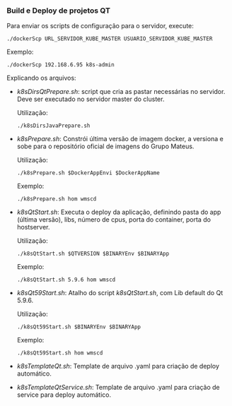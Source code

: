 ### Build e Deploy de projetos QT

Para enviar os scripts de configuração para o servidor, execute:

```
./dockerScp URL_SERVIDOR_KUBE_MASTER USUARIO_SERVIDOR_KUBE_MASTER
```

Exemplo:
```
./dockerScp 192.168.6.95 k8s-admin
```

Explicando os arquivos:

- *k8sDirsQtPrepare.sh*: script que cria as pastar necessárias no servidor. Deve ser executado no servidor master do cluster.
    
    Utilização:
    
    ```
    ./k8sDirsJavaPrepare.sh
    ```

- *k8sPrepare.sh*: Constrói última versão de imagem docker, a versiona e sobe para o repositório oficial de imagens do Grupo Mateus.
    
    Utilização:
    
    ```
    ./k8sPrepare.sh $DockerAppEnvi $DockerAppName
    ```
    
    Exemplo: 
    ```
    ./k8sPrepare.sh hom wmscd
    ```    
- *k8sQtStart.sh*: Executa o deploy da aplicação, definindo pasta do app (última versão), libs, número de cpus, porta do container, porta do hostserver.
    
    Utilização:
            
    ```
    ./k8sQtStart.sh $QTVERSION $BINARYEnv $BINARYApp
    ```
        
    Exemplo: 
    ```
    ./k8sQtStart.sh 5.9.6 hom wmscd 
    ```
- *k8sQt59Start.sh*: Atalho do script *k8sQtStart.sh*, com Lib default do Qt 5.9.6.
    
    Utilização:
        
    ```
    ./k8sQt59Start.sh $BINARYEnv $BINARYApp 
    ```
        
    Exemplo: 
    ```
    ./k8sQt59Start.sh hom wmscd 
    ```    
- *k8sTemplateQt.sh*: Template de arquivo .yaml para criação de deploy automático.

- *k8sTemplateQtService.sh*: Template de arquivo .yaml para criação de service para deploy automático.


